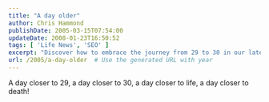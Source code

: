 ```yaml
---
title: "A day older"
author: Chris Hammond
publishDate: 2005-03-15T07:54:00
updateDate: 2008-01-23T16:50:52
tags: [ 'Life News', 'SEO' ]
excerpt: "Discover how to embrace the journey from 29 to 30 in our latest blog post. Celebrate life and reflect on moving closer to the next decade."
url: /2005/a-day-older  # Use the generated URL with year
---
```

A day closer to 29, a day closer to 30, a day closer to life, a day closer to death!

